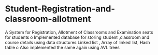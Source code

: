 # Student-Registration-and-classroom-allotment
A System for Registration, Allotment of Classrooms and Examination seats for students o Implemented database for storing student ,classroom and course details using data structures Linked list , Array of linked list, Hash table o Also implemented the same again using AVL trees
